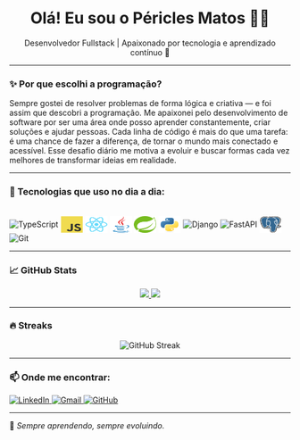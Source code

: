 <h1 align="center">Olá! Eu sou o Péricles Matos 👨‍💻</h1>

<p align="center">
  Desenvolvedor Fullstack | Apaixonado por tecnologia e aprendizado contínuo 🚀
</p>

---
### ✨ Por que escolhi a programação?

Sempre gostei de resolver problemas de forma lógica e criativa — e foi assim que descobri a programação. Me apaixonei pelo desenvolvimento de software por ser uma área onde posso aprender constantemente, criar soluções e ajudar pessoas. Cada linha de código é mais do que uma tarefa: é uma chance de fazer a diferença, de tornar o mundo mais conectado e acessível. Esse desafio diário me motiva a evoluir e buscar formas cada vez melhores de transformar ideias em realidade.

---

### 🧰 Tecnologias que uso no dia a dia:

<div style="display: inline_block"><br>
  <img align="center" alt="TypeScript" height="30" width="40" src="https://cdn.jsdelivr.net/gh/devicons/devicon/icons/typescript/typescript-original.svg">
  <img align="center" alt="JavaScript" height="30" width="40" src="https://raw.githubusercontent.com/devicons/devicon/master/icons/javascript/javascript-original.svg">
  <img align="center" alt="React" height="30" width="40" src="https://raw.githubusercontent.com/devicons/devicon/master/icons/react/react-original.svg">
  <img align="center" alt="Java" height="30" width="40" src="https://raw.githubusercontent.com/devicons/devicon/master/icons/java/java-original.svg">
  <img align="center" alt="Spring" height="30" width="40" src="https://raw.githubusercontent.com/devicons/devicon/master/icons/spring/spring-original.svg">
  <img align="center" alt="Python" height="30" width="40" src="https://raw.githubusercontent.com/devicons/devicon/master/icons/python/python-original.svg">
  <img align="center" alt="Django" height="30" width="40" src="https://cdn.jsdelivr.net/gh/devicons/devicon/icons/django/django-plain.svg">
  <img align="center" alt="FastAPI" height="30" width="30" src="https://cdn.jsdelivr.net/gh/devicons/devicon/icons/fastapi/fastapi-original.svg">
  <img align="center" alt="PostgreSQL" height="30" width="40" src="https://raw.githubusercontent.com/devicons/devicon/master/icons/postgresql/postgresql-original.svg">
  <img align="center" alt="Git" height="30" width="40" src="https://cdn.jsdelivr.net/gh/devicons/devicon/icons/git/git-original.svg">
</div>

---

### 📈 GitHub Stats

<div align="center">
  <a href="https://github.com/periclesmatos">
    <img height="180em" src="https://github-readme-stats.vercel.app/api?username=periclesmatos&show_icons=true&theme=github_dark&include_all_commits=true&count_private=true"/>
    <img height="180em" src="https://github-readme-stats.vercel.app/api/top-langs/?username=periclesmatos&layout=compact&langs_count=7&theme=github_dark"/>
  </a>
</div>

---

### 🔥 Streaks

<p align="center">
  <img src="https://github-readme-streak-stats.herokuapp.com?user=periclesmatos&theme=github-dark&date_format=M%20j%5B%2C%20Y%5D" alt="GitHub Streak"/>
</p>

---

### 📫 Onde me encontrar:

<p align="left">
  <a href="https://www.linkedin.com/in/periclesm/" target="_blank">
    <img src="https://img.shields.io/badge/-LinkedIn-0A66C2?style=for-the-badge&logo=linkedin&logoColor=white" alt="LinkedIn">
  </a>
  <a href="mailto:periclesmdev19@gmail.com" target="_blank">
    <img src="https://img.shields.io/badge/-Gmail-D14836?style=for-the-badge&logo=gmail&logoColor=white" alt="Gmail">
  </a>
  <a href="https://github.com/periclesmatos" target="_blank">
    <img src="https://img.shields.io/badge/-GitHub-181717?style=for-the-badge&logo=github&logoColor=white" alt="GitHub">
  </a>
</p>

---

🧠 _Sempre aprendendo, sempre evoluindo._
